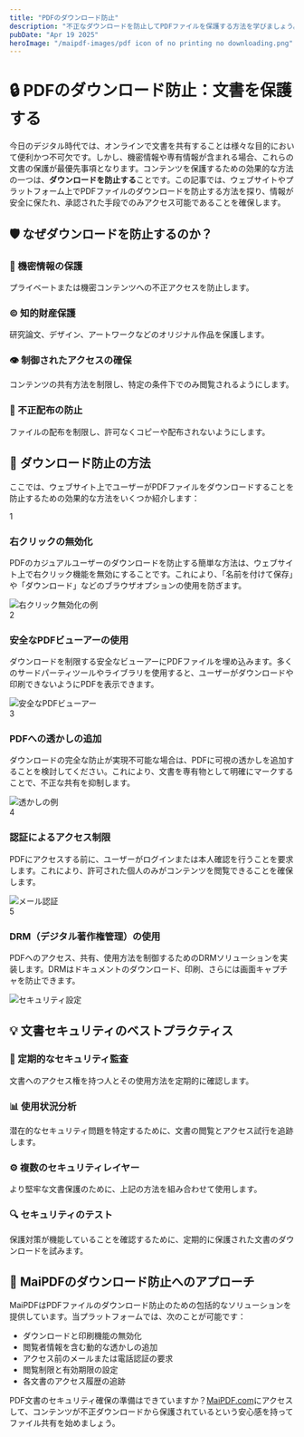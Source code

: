 ```yaml
---
title: "PDFのダウンロード防止"
description: "不正なダウンロードを防止してPDFファイルを保護する方法を学びましょう。"
pubDate: "Apr 19 2025"
heroImage: "/maipdf-images/pdf icon of no printing no downloading.png"
---
```


# 🔒 PDFのダウンロード防止：文書を保護する

<div class="intro-panel">
  今日のデジタル時代では、オンラインで文書を共有することは様々な目的において便利かつ不可欠です。しかし、機密情報や専有情報が含まれる場合、これらの文書の保護が最優先事項となります。コンテンツを保護するための効果的な方法の一つは、<strong>ダウンロードを防止する</strong>ことです。この記事では、ウェブサイトやプラットフォーム上でPDFファイルのダウンロードを防止する方法を探り、情報が安全に保たれ、承認された手段でのみアクセス可能であることを確保します。
</div>

## 🛡️ なぜダウンロードを防止するのか？

<div class="features-grid">
  <div class="card">
    <h3>🔐 機密情報の保護</h3>
    <p>プライベートまたは機密コンテンツへの不正アクセスを防止します。</p>
  </div>
  
  <div class="card">
    <h3>©️ 知的財産保護</h3>
    <p>研究論文、デザイン、アートワークなどのオリジナル作品を保護します。</p>
  </div>
  
  <div class="card">
    <h3>👁️ 制御されたアクセスの確保</h3>
    <p>コンテンツの共有方法を制限し、特定の条件下でのみ閲覧されるようにします。</p>
  </div>
  
  <div class="card">
    <h3>🚫 不正配布の防止</h3>
    <p>ファイルの配布を制限し、許可なくコピーや配布されないようにします。</p>
  </div>
</div>

## 🔧 ダウンロード防止の方法

ここでは、ウェブサイト上でユーザーがPDFファイルをダウンロードすることを防止するための効果的な方法をいくつか紹介します：

<div class="steps-container">
  <div class="step">
    <div class="step-number">1</div>
    <div class="step-content">
      <h3>右クリックの無効化</h3>
      <p>PDFのカジュアルユーザーのダウンロードを防止する簡単な方法は、ウェブサイト上で右クリック機能を無効にすることです。これにより、「名前を付けて保存」や「ダウンロード」などのブラウザオプションの使用を防ぎます。</p>
      <img src="/maipdf-images/check%20pdf%20open%20result.png" alt="右クリック無効化の例" />
    </div>
  </div>
  
  <div class="step">
    <div class="step-number">2</div>
    <div class="step-content">
      <h3>安全なPDFビューアーの使用</h3>
      <p>ダウンロードを制限する安全なビューアーにPDFファイルを埋め込みます。多くのサードパーティツールやライブラリを使用すると、ユーザーがダウンロードや印刷できないようにPDFを表示できます。</p>
      <img src="/maipdf-images/pdf%20native%20view%20on%20ui.png" alt="安全なPDFビューアー" />
    </div>
  </div>
  
  <div class="step">
    <div class="step-number">3</div>
    <div class="step-content">
      <h3>PDFへの透かしの追加</h3>
      <p>ダウンロードの完全な防止が実現不可能な場合は、PDFに可視の透かしを追加することを検討してください。これにより、文書を専有物として明確にマークすることで、不正な共有を抑制します。</p>
      <img src="/maipdf-images/check%20water%20mark%20information.png" alt="透かしの例" />
    </div>
  </div>
  
  <div class="step">
    <div class="step-number">4</div>
    <div class="step-content">
      <h3>認証によるアクセス制限</h3>
      <p>PDFにアクセスする前に、ユーザーがログインまたは本人確認を行うことを要求します。これにより、許可された個人のみがコンテンツを閲覧できることを確保します。</p>
      <img src="/maipdf-images/get%20email%20verification%20before%20read.jpg" alt="メール認証" />
    </div>
  </div>
  
  <div class="step">
    <div class="step-number">5</div>
    <div class="step-content">
      <h3>DRM（デジタル著作権管理）の使用</h3>
      <p>PDFへのアクセス、共有、使用方法を制御するためのDRMソリューションを実装します。DRMはドキュメントのダウンロード、印刷、さらには画面キャプチャを防止できます。</p>
      <img src="/maipdf-images/security%20setting.png" alt="セキュリティ設定" />
    </div>
  </div>
</div>

## 💡 文書セキュリティのベストプラクティス

<div class="features-grid">
  <div class="feature-card">
    <h3>🔄 定期的なセキュリティ監査</h3>
    <p>文書へのアクセス権を持つ人とその使用方法を定期的に確認します。</p>
  </div>
  
  <div class="feature-card">
    <h3>📊 使用状況分析</h3>
    <p>潜在的なセキュリティ問題を特定するために、文書の閲覧とアクセス試行を追跡します。</p>
  </div>
  
  <div class="feature-card">
    <h3>⚙️ 複数のセキュリティレイヤー</h3>
    <p>より堅牢な文書保護のために、上記の方法を組み合わせて使用します。</p>
  </div>
  
  <div class="feature-card">
    <h3>🔍 セキュリティのテスト</h3>
    <p>保護対策が機能していることを確認するために、定期的に保護された文書のダウンロードを試みます。</p>
  </div>
</div>

## 🌟 MaiPDFのダウンロード防止へのアプローチ

<div class="intro-panel">
  <p>MaiPDFはPDFファイルのダウンロード防止のための包括的なソリューションを提供しています。当プラットフォームでは、次のことが可能です：</p>
  
  <ul>
    <li>ダウンロードと印刷機能の無効化</li>
    <li>閲覧者情報を含む動的な透かしの追加</li>
    <li>アクセス前のメールまたは電話認証の要求</li>
    <li>閲覧制限と有効期限の設定</li>
    <li>各文書のアクセス履歴の追跡</li>
  </ul>
</div>

<div class="cta-container">
  <p>PDF文書のセキュリティ確保の準備はできていますか？<a href="https://maipdf.com">MaiPDF.com</a>にアクセスして、コンテンツが不正ダウンロードから保護されているという安心感を持ってファイル共有を始めましょう。</p>
</div>